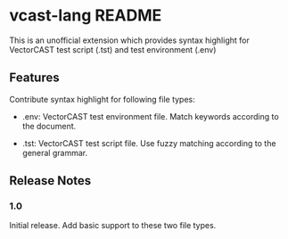 # vcast-lang README

This is an unofficial extension which provides syntax highlight for VectorCAST test script (.tst) and test environment (.env)

## Features

Contribute syntax highlight for following file types:

 - .env: VectorCAST test environment file. Match keywords according to the document.

 - .tst: VectorCAST test script file. Use fuzzy matching according to the general grammar.

## Release Notes

### 1.0

Initial release. Add basic support to these two file types.
